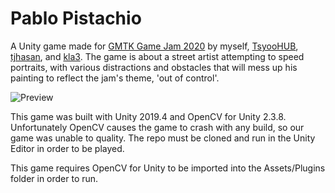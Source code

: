 # Pablo Pistachio

A Unity game made for [GMTK Game Jam 2020](https://itch.io/jam/gmtk-2020) by myself, [TsyooHUB](https://github.com/TsyooHUB), [tjhasan](https://github.com/tjhasan), and [kla3](https://github.com/kla3). The game is about a street artist attempting to speed portraits, with various distractions and obstacles that will mess up his painting to reflect the jam's theme, 'out of control'.

![Preview](https://i.imgur.com/8MnFEal.png)

This game was built with Unity 2019.4 and OpenCV for Unity 2.3.8. Unfortunately OpenCV causes the game to crash with any build, so our game was unable to quality. The repo must be cloned and run in the Unity Editor in order to be played.

This game requires OpenCV for Unity to be imported into the Assets/Plugins folder in order to run.
